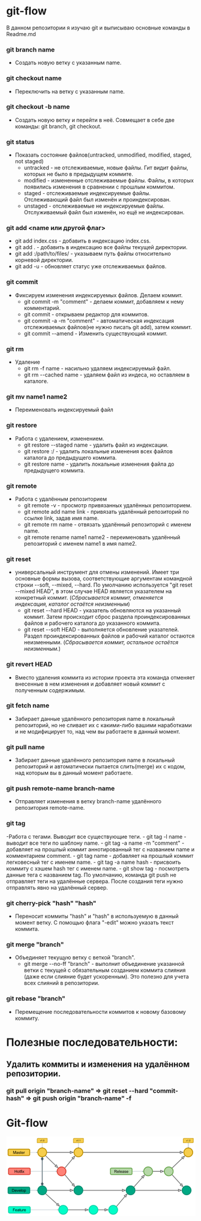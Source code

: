 # git-flow
В данном репозитории я изучаю git и выписываю основные команды в Readme.md
### git branch name
  - Создать новую ветку с указанным name.
  
### git checkout name
  - Переключить на ветку с указанным name.
  
### git checkout -b name
  - Создать новую ветку и перейти в неё. Совмещает в себе две команды: git branch, git checkout.
  
### git status
  - Показать состояние файлов(untracked, unmodified, modified, staged, not staged)
     - untracked - не отслеживаемые, новые файлы. Гит видит файлы, которых не было в предыдущем коммите.
     - modified - измененные отслеживаемые файлы. Файлы, в которых появились изменения в сравнении с прошлым коммитом.
     - staged - отслеживаемые индексируемые файлы. Отслеживающий файл был изменён и проиндексирован.
     - unstaged - отслеживаемые не индексируемые файлы. Отслуживаемый файл был изменён, но ещё не индексирован.
  
### git add <name или другой флаг>
  - git add index.css - добавить в индексацию index.css.
  - git add . - добавить в индексацию все файлы текущей директории.
  - git add :/path/to/files/ - указываем путь файлы относительно корневой директории.
  - git add -u - обновляет статус уже отслеживаемых файлов.
 
### git commit 
  - Фиксируем изменения индексируемых файлов. Делаем коммит.
    - git commit -m "comment" - делаем коммит, добавляем к нему комментарий.
    - git commit - открываем редактор для коммитов.
    - git commit -a -m "comment" - автоматическая индексация отслеживаемых файлов(не нужно писать git add), затем коммит.
    - git commit --amend - Изменить существующий коммит.

### git rm
  - Удаление
    - git rm -f name - насильно удаляем индексируемый файл.
    - git rm --cached name - удаляем файл из индеса, но оставляем в каталоге.
    
### git mv name1 name2
  - Переименовать индексируемый файл

### git restore
   - Работа с удалением, изменением.
     - git restore --staged name - удалить файл из индексации.
     - git restore :/ - удалить локальные изменения всех файлов каталога до предыдущего коммита.
     - git restore name - удалить локальные изменения файла до предыдущего коммита.
     
### git remote
  - Работа с удалённым репозиторием
    - git remote -v - просмотр привязанных удалённых репозиторием.
    - git remote add name link - привязать удалённый репозиторий по ссылке link, задав имя name.
    - git remote rm name - отвязать удалённый репозиторий с именем name.
    - git remote rename name1 name2 - переименовать удалённый репозиторий с именем name1 в имя name2.

### git reset
  - универсальный инструмент для отмены изменений. Имеет три основные формы вызова, соответствующие аргументам командной строки --soft, --mixed, --hard.
    По умолчанию используется "git reset --mixed HEAD", в этом случае HEAD является указателем на конкретный коммит. 
      (_Сбрасывается коммит, отменяется индексация, каталог остаётся неизменным_) 
    - git reset --hard HEAD - указатель обновляются на указанный коммит.
       Затем происходит сброс раздела проиндексированных файлов и рабочего каталога до указанного коммита.
    - git reset --soft HEAD - выполняется обновление указателей. 
      Раздел проиндексированных файлов и рабочий каталог остаются неизменными. (_Сбрасывается коммит, остальное остаётся неизменным._)
      
### git revert HEAD
  - Вместо удаления коммита из истории проекта эта команда отменяет внесенные в нем изменения и добавляет новый коммит с полученным содержимым.
   
    
### git fetch name
  -  Забирает данные удалённого репозитория name в локальный репозиторий, 
     но не сливает их с какими-либо вашими наработками и не модифицирует то,
     над чем вы работаете в данный момент.
  
### git pull name
  - Забирает данные удалённого репозитория name в локальный репозиторий и автоматически пытается слить(merge) их с кодом,
    над которым вы в данный момент работаете.
  
### git push remote-name branch-name
  - Отправляет изменения в ветку branch-name удалённого репозитория remote-name.

### git tag
  -Работа с тегами. Выводит все существующие теги.
    - git tag -l name - выводит все теги по шаблону name.
    - git tag -a name -m "comment" - добавляет на прошлый коммит аннотированный тег с названием name и комментарием comment.
    - git tag name - добавляет на прошлый коммит легковесный тег с именем name.
    - git tag -a name hash - присвоить коммиту с хэшем hash тег с именем name.
    - git show tag - посмотреть данные тега с названием tag.
    По умолчанию, команда git push не отправляет теги на удалённые сервера. После создания теги нужно отправлять явно на удалённый сервер.

### git cherry-pick "hash" "hash" 
  - Переносит коммиты "hash" и "hash" в используемую в данный момент ветку. С помощью флага "-edit" можно указать текст коммита.
  
### git merge "branch"
  - Объединяет текущую ветку с веткой "branch".
    - git merge --no-ff "branch" - выполнит объединение указанной ветки с текущей с обязательным созданием коммита слияния (даже если слияние будет ускоренным).
            Это полезно для учета всех слияний в репозитории.
            
### git rebase "branch"
  - Перемещение последовательности коммитов к новому базовому коммиту.
   
    
    


  
# Полезные последовательности:
## Удалить коммиты и изменения на удалённом репозитории.
### git pull origin "branch-name" => git reset --hard "commit-hash" => git push origin "branch-name" -f



# Git-flow

<img src="https://github.com/arturvolokhin/images/blob/main/git-flow.png"></img>





  
  
  
  
